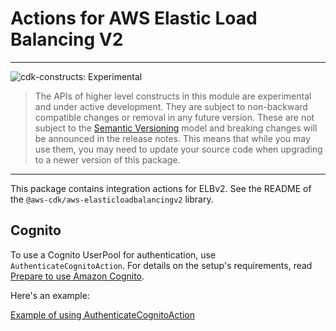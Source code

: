 # Actions for AWS Elastic Load Balancing V2
<!--BEGIN STABILITY BANNER-->
---

![cdk-constructs: Experimental](https://img.shields.io/badge/cdk--constructs-experimental-important.svg?style=for-the-badge)

> The APIs of higher level constructs in this module are experimental and under active development. They are subject to non-backward compatible changes or removal in any future version. These are not subject to the [Semantic Versioning](https://semver.org/) model and breaking changes will be announced in the release notes. This means that while you may use them, you may need to update your source code when upgrading to a newer version of this package.

---
<!--END STABILITY BANNER-->

This package contains integration actions for ELBv2. See the README of the `@aws-cdk/aws-elasticloadbalancingv2` library.

## Cognito

To use a Cognito UserPool for authentication, use `AuthenticateCognitoAction`. For details on the
setup's requirements, read [Prepare to use Amazon Cognito](https://docs.aws.amazon.com/elasticloadbalancing/latest/application/listener-authenticate-users.html#cognito-requirements).

Here's an example:

[Example of using AuthenticateCognitoAction](test/integ.cognito.lit.ts)
